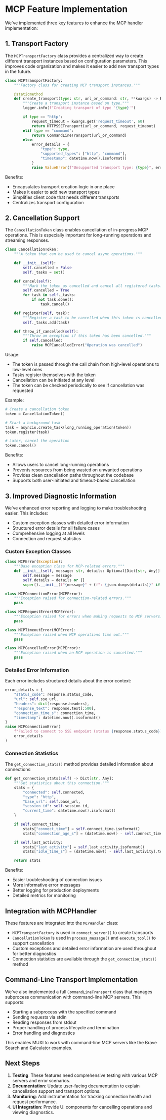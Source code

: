 # MCP Feature Implementation

We've implemented three key features to enhance the MCP handler implementation:

## 1. Transport Factory

The `MCPTransportFactory` class provides a centralized way to create different transport instances based on configuration parameters. This improves code organization and makes it easier to add new transport types in the future.

```python
class MCPTransportFactory:
    """Factory class for creating MCP transport instances."""

    @staticmethod
    def create_transport(type: str, url_or_command: str, **kwargs) -> BaseTransport:
        """Create a transport instance based on type."""
        logger.info(f"Creating transport of type '{type}'")

        if type == "http":
            request_timeout = kwargs.get('request_timeout', 60)
            return HTTPSSETransport(url_or_command, request_timeout)
        elif type == "command":
            return CommandLineTransport(url_or_command)
        else:
            error_details = {
                "type": type,
                "supported_types": ["http", "command"],
                "timestamp": datetime.now().isoformat()
            }
            raise ValueError(f"Unsupported transport type: {type}", error_details)
```

Benefits:
- Encapsulates transport creation logic in one place
- Makes it easier to add new transport types
- Simplifies client code that needs different transports
- Centralizes transport configuration

## 2. Cancellation Support

The `CancellationToken` class enables cancellation of in-progress MCP operations. This is especially important for long-running operations and streaming responses.

```python
class CancellationToken:
    """A token that can be used to cancel async operations."""

    def __init__(self):
        self.cancelled = False
        self._tasks = set()

    def cancel(self):
        """Mark the token as cancelled and cancel all registered tasks."""
        self.cancelled = True
        for task in self._tasks:
            if not task.done():
                task.cancel()

    def register(self, task):
        """Register a task to be cancelled when this token is cancelled."""
        self._tasks.add(task)

    def throw_if_cancelled(self):
        """Throw an exception if this token has been cancelled."""
        if self.cancelled:
            raise MCPCancelledError("Operation was cancelled")
```

Usage:
- The token is passed through the call chain from high-level operations to low-level ones
- Tasks register themselves with the token
- Cancellation can be initiated at any level
- The token can be checked periodically to see if cancellation was requested

Example:

```python
# Create a cancellation token
token = CancellationToken()

# Start a background task
task = asyncio.create_task(long_running_operation(token))
token.register(task)

# Later, cancel the operation
token.cancel()
```

Benefits:
- Allows users to cancel long-running operations
- Prevents resources from being wasted on unwanted operations
- Provides clean cancellation paths throughout the codebase
- Supports both user-initiated and timeout-based cancellation

## 3. Improved Diagnostic Information

We've enhanced error reporting and logging to make troubleshooting easier. This includes:

- Custom exception classes with detailed error information
- Structured error details for all failure cases
- Comprehensive logging at all levels
- Connection and request statistics

### Custom Exception Classes

```python
class MCPError(Exception):
    """Base exception class for MCP-related errors."""
    def __init__(self, message: str, details: Optional[Dict[str, Any]] = None):
        self.message = message
        self.details = details or {}
        super().__init__(f"{message}" + (f": {json.dumps(details)}" if details else ""))

class MCPConnectionError(MCPError):
    """Exception raised for connection-related errors."""
    pass

class MCPRequestError(MCPError):
    """Exception raised for errors when making requests to MCP servers."""
    pass

class MCPTimeoutError(MCPError):
    """Exception raised when MCP operations time out."""
    pass

class MCPCancelledError(MCPError):
    """Exception raised when an MCP operation is cancelled."""
    pass
```

### Detailed Error Information

Each error includes structured details about the error context:

```python
error_details = {
    "status_code": response.status_code,
    "url": self.sse_url,
    "headers": dict(response.headers),
    "response_text": response.text[:500],
    "connection_time_s": connection_time,
    "timestamp": datetime.now().isoformat()
}
raise MCPConnectionError(
    f"Failed to connect to SSE endpoint (status {response.status_code})",
    error_details
)
```

### Connection Statistics

The `get_connection_stats()` method provides detailed information about connections:

```python
def get_connection_stats(self) -> Dict[str, Any]:
    """Get statistics about this connection."""
    stats = {
        "connected": self.connected,
        "type": "http",
        "base_url": self.base_url,
        "session_id": self.session_id,
        "current_time": datetime.now().isoformat()
    }

    if self.connect_time:
        stats["connect_time"] = self.connect_time.isoformat()
        stats["connection_age_s"] = (datetime.now() - self.connect_time).total_seconds()

    if self.last_activity:
        stats["last_activity"] = self.last_activity.isoformat()
        stats["idle_time_s"] = (datetime.now() - self.last_activity).total_seconds()

    return stats
```

Benefits:
- Easier troubleshooting of connection issues
- More informative error messages
- Better logging for production deployments
- Detailed metrics for monitoring

## Integration with MCPHandler

These features are integrated into the `MCPHandler` class:

- `MCPTransportFactory` is used in `connect_server()` to create transports
- `CancellationToken` is used in `process_message()` and `execute_tool()` to support cancellation
- Custom exceptions and detailed error information are used throughout for better diagnostics
- Connection statistics are available through the `get_connection_stats()` method

## Command-Line Transport Implementation

We've also implemented a full `CommandLineTransport` class that manages subprocess communication with command-line MCP servers. This supports:

- Starting a subprocess with the specified command
- Sending requests via stdin
- Reading responses from stdout
- Proper handling of process lifecycle and termination
- Error handling and diagnostics

This enables MUXI to work with command-line MCP servers like the Brave Search and Calculator examples.

## Next Steps

1. **Testing**: These features need comprehensive testing with various MCP servers and error scenarios.
2. **Documentation**: Update user-facing documentation to explain cancellation support and transport options.
3. **Monitoring**: Add instrumentation for tracking connection health and request performance.
4. **UI Integration**: Provide UI components for cancelling operations and viewing diagnostics.
